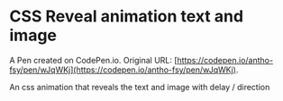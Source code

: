 # CSS Reveal animation text and image

A Pen created on CodePen.io. Original URL: [https://codepen.io/antho-fsy/pen/wJqWKj](https://codepen.io/antho-fsy/pen/wJqWKj).

An css animation that reveals the text and image with delay / direction